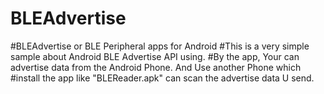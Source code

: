 # BLEAdvertise
#BLEAdvertise or BLE Peripheral apps for Android
#This is a very simple sample about Android BLE Advertise API using.
#By the app, Your can advertise data from the Android Phone. And Use another Phone which
#install the app like "BLEReader.apk" can scan the advertise data U send.
